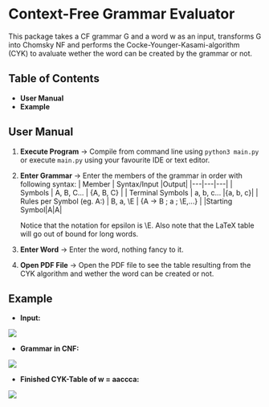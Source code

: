 
Context-Free Grammar Evaluator
===
This package takes a CF grammar G and a word w as an input, transforms G into Chomsky NF and performs the Cocke-Younger-Kasami-algorithm (CYK) to avaluate wether the word can be created by the grammar or not.
## Table of Contents

* **User Manual**
* **Example**

## User Manual

1. **Execute Program** 
    → Compile from command line using `python3 main.py` or execute `main.py` using your favourite IDE or text editor.

2. **Enter Grammar**
    → Enter the members of the grammar in order with following syntax:
    | Member  | Syntax/Input  |Output| 
    |---|---|---|
    | Symbols  | A, B, C...  | {A, B, C} | 
    | Terminal Symbols | a, b, c...  |{a, b, c}|
    | Rules per Symbol (eg. A:) |  B, a, \E  | {A -> B ; a ; \E,...} |
    |Starting Symbol|A|A|
    
    Notice that the notation for epsilon is \E. 
    Also note that the LaTeX table will go out of bound for long words. 
3. **Enter Word**
    → Enter the word, nothing fancy to it.

4. **Open PDF File**
    → Open the PDF file to see the table resulting from the CYK algorithm and wether the word can be created or not.

Example
---
- **Input:** 

![](https://i.imgur.com/E7otsnk.png)

- **Grammar in CNF:**

![](https://i.imgur.com/nMcuVZ0.png)

- **Finished CYK-Table of w = aaccca:**

![](https://i.imgur.com/nIM9x1X.png)

